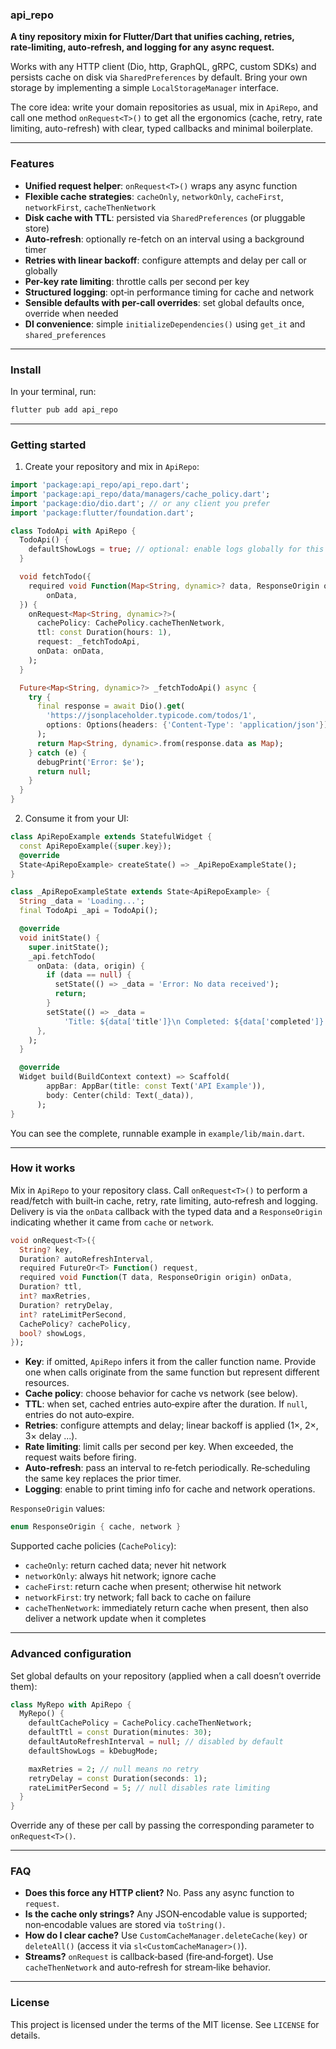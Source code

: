 ### api_repo

**A tiny repository mixin for Flutter/Dart that unifies caching, retries, rate‑limiting, auto‑refresh, and logging for any async request.**

Works with any HTTP client (Dio, http, GraphQL, gRPC, custom SDKs) and persists cache on disk via `SharedPreferences` by default. Bring your own storage by implementing a simple `LocalStorageManager` interface.

The core idea: write your domain repositories as usual, mix in `ApiRepo`, and call one method `onRequest<T>()` to get all the ergonomics (cache, retry, rate limiting, auto-refresh) with clear, typed callbacks and minimal boilerplate.

---

### Features

- **Unified request helper**: `onRequest<T>()` wraps any async function
- **Flexible cache strategies**: `cacheOnly`, `networkOnly`, `cacheFirst`, `networkFirst`, `cacheThenNetwork`
- **Disk cache with TTL**: persisted via `SharedPreferences` (or pluggable store)
- **Auto-refresh**: optionally re-fetch on an interval using a background timer
- **Retries with linear backoff**: configure attempts and delay per call or globally
- **Per-key rate limiting**: throttle calls per second per key
- **Structured logging**: opt‑in performance timing for cache and network
- **Sensible defaults with per-call overrides**: set global defaults once, override when needed
- **DI convenience**: simple `initializeDependencies()` using `get_it` and `shared_preferences`

---

### Install

In your terminal, run:

```bash
flutter pub add api_repo
```

---

### Getting started

1) Create your repository and mix in `ApiRepo`:

```dart
import 'package:api_repo/api_repo.dart';
import 'package:api_repo/data/managers/cache_policy.dart';
import 'package:dio/dio.dart'; // or any client you prefer
import 'package:flutter/foundation.dart';

class TodoApi with ApiRepo {
  TodoApi() {
    defaultShowLogs = true; // optional: enable logs globally for this repo
  }

  void fetchTodo({
    required void Function(Map<String, dynamic>? data, ResponseOrigin origin)
        onData,
  }) {
    onRequest<Map<String, dynamic>?>(
      cachePolicy: CachePolicy.cacheThenNetwork,
      ttl: const Duration(hours: 1),
      request: _fetchTodoApi,
      onData: onData,
    );
  }

  Future<Map<String, dynamic>?> _fetchTodoApi() async {
    try {
      final response = await Dio().get(
        'https://jsonplaceholder.typicode.com/todos/1',
        options: Options(headers: {'Content-Type': 'application/json'}),
      );
      return Map<String, dynamic>.from(response.data as Map);
    } catch (e) {
      debugPrint('Error: $e');
      return null;
    }
  }
}
```

2) Consume it from your UI:

```dart
class ApiRepoExample extends StatefulWidget {
  const ApiRepoExample({super.key});
  @override
  State<ApiRepoExample> createState() => _ApiRepoExampleState();
}

class _ApiRepoExampleState extends State<ApiRepoExample> {
  String _data = 'Loading...';
  final TodoApi _api = TodoApi();

  @override
  void initState() {
    super.initState();
    _api.fetchTodo(
      onData: (data, origin) {
        if (data == null) {
          setState(() => _data = 'Error: No data received');
          return;
        }
        setState(() => _data =
            'Title: ${data['title']}\n Completed: ${data['completed']}');
      },
    );
  }

  @override
  Widget build(BuildContext context) => Scaffold(
        appBar: AppBar(title: const Text('API Example')),
        body: Center(child: Text(_data)),
      );
}
```

You can see the complete, runnable example in `example/lib/main.dart`.

---

### How it works

Mix in `ApiRepo` to your repository class. Call `onRequest<T>()` to perform a read/fetch with built‑in cache, retry, rate limiting, auto‑refresh and logging. Delivery is via the `onData` callback with the typed data and a `ResponseOrigin` indicating whether it came from `cache` or `network`.

```dart
void onRequest<T>({
  String? key,
  Duration? autoRefreshInterval,
  required FutureOr<T> Function() request,
  required void Function(T data, ResponseOrigin origin) onData,
  Duration? ttl,
  int? maxRetries,
  Duration? retryDelay,
  int? rateLimitPerSecond,
  CachePolicy? cachePolicy,
  bool? showLogs,
});
```

- **Key**: if omitted, `ApiRepo` infers it from the caller function name. Provide one when calls originate from the same function but represent different resources.
- **Cache policy**: choose behavior for cache vs network (see below).
- **TTL**: when set, cached entries auto‑expire after the duration. If `null`, entries do not auto‑expire.
- **Retries**: configure attempts and delay; linear backoff is applied (1×, 2×, 3× delay ...).
- **Rate limiting**: limit calls per second per key. When exceeded, the request waits before firing.
- **Auto‑refresh**: pass an interval to re‑fetch periodically. Re‑scheduling the same key replaces the prior timer.
- **Logging**: enable to print timing info for cache and network operations.

`ResponseOrigin` values:

```dart
enum ResponseOrigin { cache, network }
```

Supported cache policies (`CachePolicy`):

- `cacheOnly`: return cached data; never hit network
- `networkOnly`: always hit network; ignore cache
- `cacheFirst`: return cache when present; otherwise hit network
- `networkFirst`: try network; fall back to cache on failure
- `cacheThenNetwork`: immediately return cache when present, then also deliver a network update when it completes

---

### Advanced configuration

Set global defaults on your repository (applied when a call doesn’t override them):

```dart
class MyRepo with ApiRepo {
  MyRepo() {
    defaultCachePolicy = CachePolicy.cacheThenNetwork;
    defaultTtl = const Duration(minutes: 30);
    defaultAutoRefreshInterval = null; // disabled by default
    defaultShowLogs = kDebugMode;

    maxRetries = 2; // null means no retry
    retryDelay = const Duration(seconds: 1);
    rateLimitPerSecond = 5; // null disables rate limiting
  }
}
```

Override any of these per call by passing the corresponding parameter to `onRequest<T>()`.

---

### FAQ

- **Does this force any HTTP client?** No. Pass any async function to `request`.
- **Is the cache only strings?** Any JSON‑encodable value is supported; non‑encodable values are stored via `toString()`.
- **How do I clear cache?** Use `CustomCacheManager.deleteCache(key)` or `deleteAll()` (access it via `sl<CustomCacheManager>()`).
- **Streams?** `onRequest` is callback‑based (fire‑and‑forget). Use `cacheThenNetwork` and auto‑refresh for stream‑like behavior.

---

### License

This project is licensed under the terms of the MIT license. See `LICENSE` for details.
